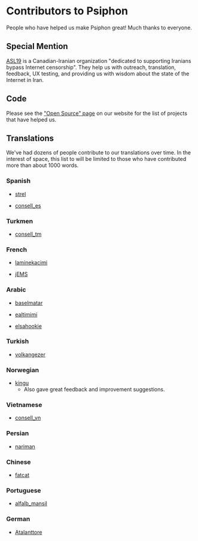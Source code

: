 Contributors to Psiphon
=======================

People who have helped us make Psiphon great! Much thanks to everyone.

Special Mention
---------------

[ASL19](https://www.asl19.org/en/) is a Canadian-Iranian organization 
"dedicated to supporting Iranians bypass Internet censorship". They help us 
with outreach, translation, feedback, UX testing, and providing us with wisdom
about the state of the Internet in Iran.


Code
----

Please see the ["Open Source" page](https://psiphon.ca/en/open-source.html) on
our website for the list of projects that have helped us.


Translations
------------

We've had dozens of people contribute to our translations over time. In the 
interest of space, this list to will be limited to those who have contributed
more than about 1000 words.

### Spanish

* [strel](https://www.transifex.com/accounts/profile/strel/)

* [consell_es](https://www.transifex.com/accounts/profile/consell_es/)

### Turkmen

* [consell_tm](https://www.transifex.com/accounts/profile/consell_tm/)

### French

* [laminekacimi](https://www.transifex.com/accounts/profile/laminekacimi/)

* [jEMS](https://www.transifex.com/accounts/profile/jEMS/)

### Arabic

* [baselmatar](https://www.transifex.com/accounts/profile/baselmatar/)

* [ealtimimi](https://www.transifex.com/accounts/profile/ealtimimi/)

* [elsahookie](https://www.transifex.com/accounts/profile/elsahookie/)

### Turkish

* [volkangezer](https://www.transifex.com/accounts/profile/volkangezer/)

### Norwegian

* [kingu](https://www.transifex.com/accounts/profile/kingu/)
    - Also gave great feedback and improvement suggestions.

### Vietnamese

* [consell_vn](https://www.transifex.com/accounts/profile/consell_vn/)

### Persian

* [nariman](https://www.transifex.com/accounts/profile/nariman/)

### Chinese

* [fatcat](https://www.transifex.com/accounts/profile/fatcat/)

### Portuguese

* [alfalb_mansil](https://www.transifex.com/accounts/profile/alfalb_mansil/)

### German

* [Atalanttore](https://www.transifex.com/accounts/profile/Atalanttore/)
